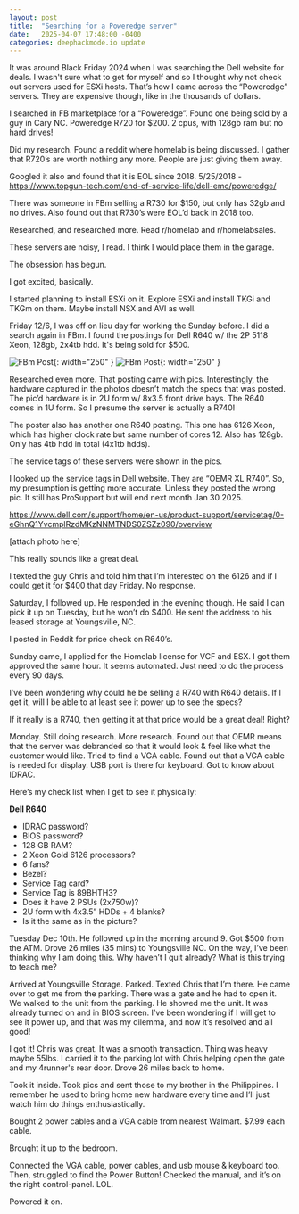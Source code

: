 ```yaml
---
layout: post
title:  "Searching for a Poweredge server"
date:   2025-04-07 17:48:00 -0400
categories: deephackmode.io update
---
```

It was around Black Friday 2024 when I was searching the Dell website for deals.  I wasn't sure what to get for myself and so I thought why not check out servers used for ESXi hosts.  That’s how I came across the “Poweredge” servers.  They are expensive though, like in the thousands of dollars.

I searched in FB marketplace for a “Poweredge”.  Found one being sold by a guy in Cary NC.  Poweredge R720 for $200.  2 cpus, with 128gb ram but no hard drives!  

Did my research.  Found a reddit where homelab is being discussed.  I gather that R720’s are worth nothing any more.  People are just giving them away.  

Googled it also and found that it is EOL since 2018. 5/25/2018 - https://www.topgun-tech.com/end-of-service-life/dell-emc/poweredge/ 

There was someone in FBm selling a R730 for $150, but only has 32gb and no drives.  Also found out that R730’s were EOL’d back in 2018 too.  

Researched, and researched more.  Read r/homelab and r/homelabsales.

These servers are noisy, I read.  I think I would place them in the garage.

The obsession has begun.

I got excited, basically.  

I started planning to install ESXi on it.  Explore ESXi and install TKGi and TKGm on them.  Maybe install NSX and AVI as well.

Friday 12/6, I was off on lieu day for working the Sunday before.  I did a search again in FBm.  I found the postings for Dell R640 w/ the 2P 5118 Xeon, 128gb, 2x4tb hdd.  It's being sold for $500.

![FBm Post](/assets/images/FBpost1.png "FBm Post"){: width="250" }
![FBm Post](/assets/images/FBpost2.png "FBm Post"){: width="250" }

Researched even more.  That posting came with pics.  Interestingly, the hardware captured in the photos doesn’t match the specs that was posted.  The pic’d hardware is in 2U form w/ 8x3.5 front drive bays.  The R640 comes in 1U form.  So I presume the server is actually a R740!  



The poster also has another one R640 posting.  This one has 6126 Xeon, which has higher clock rate but same number of cores 12.  Also has 128gb.  Only has 4tb hdd in total (4x1tb hdds).

The service tags of these servers were shown in the pics.

I looked up the service tags in Dell website.  They are “OEMR XL R740”.  So, my presumption is getting more accurate.  Unless they posted the wrong pic.   It still has ProSupport but will end next month Jan 30 2025.

https://www.dell.com/support/home/en-us/product-support/servicetag/0-eGhnQ1YvcmplRzdMKzNNMTNDS0ZSZz090/overview 

[attach photo here]

This really sounds like a great deal.

I texted the guy Chris and told him that I’m interested on the 6126 and if I could get it for $400 that day Friday.  No response.

Saturday, I followed up.  He responded in the evening though.  He said I can pick it up on Tuesday, but he won’t do $400.  He sent the address to his leased storage at Youngsville, NC.

I posted in Reddit for price check on R640’s.

Sunday came, I applied for the Homelab license for VCF and ESX.  I got them approved the same hour.  It seems automated.  Just need to do the process every 90 days.

I’ve been wondering why could he be selling a R740 with R640 details.  If I get it, will I be able to at least see it power up to see the specs?

If it really is a R740, then getting it at that price would be a great deal! Right?

Monday.  Still doing research.  More research.  Found out that OEMR means that the server was debranded so that it would look & feel like what the customer would like.  Tried to find a VGA cable.  Found out that a VGA cable is needed for display.  USB port is there for keyboard.  Got to know about IDRAC.

Here’s my check list when I get to see it physically:

**Dell R640**

- IDRAC password?
- BIOS password?
- 128 GB RAM?
- 2 Xeon Gold 6126 processors?
- 6 fans?
- Bezel?
- Service Tag card?
- Service Tag is 89BHTH3?
- Does it have 2 PSUs (2x750w)?
- 2U form with 4x3.5” HDDs + 4 blanks?
- Is it the same as in the picture?

Tuesday Dec 10th.  He followed up in the morning around 9.  Got $500 from the ATM.  Drove 26 miles (35 mins) to Youngsville NC.  On the way, I’ve been thinking why I am doing this.  Why haven’t I quit already?  What is this trying to teach me?

Arrived at Youngsville Storage.  Parked.  Texted Chris that I’m there.  He came over to get me from the parking.  There was a gate and he had to open it.  We walked to the unit from the parking.  He showed me the unit.  It was already turned on and in BIOS screen.  I’ve been wondering if I will get to see it power up, and that was my dilemma, and now it’s resolved and all good!  

I got it!  Chris was great.  It was a smooth transaction.  Thing was heavy maybe 55lbs.  I carried it to the parking lot with Chris helping open the gate and my 4runner's rear door.  Drove 26 miles back to home.

Took it inside.  Took pics and sent those to my brother in the Philippines.  I remember he used to bring home new hardware every time and I’ll just watch him do things enthusiastically.

Bought 2 power cables and a VGA cable from nearest Walmart. $7.99 each cable. 

Brought it up to the bedroom.

Connected the VGA cable, power cables, and usb mouse & keyboard too.  Then, struggled to find the Power Button!  Checked the manual, and it’s on the right control-panel. LOL.

Powered it on.
